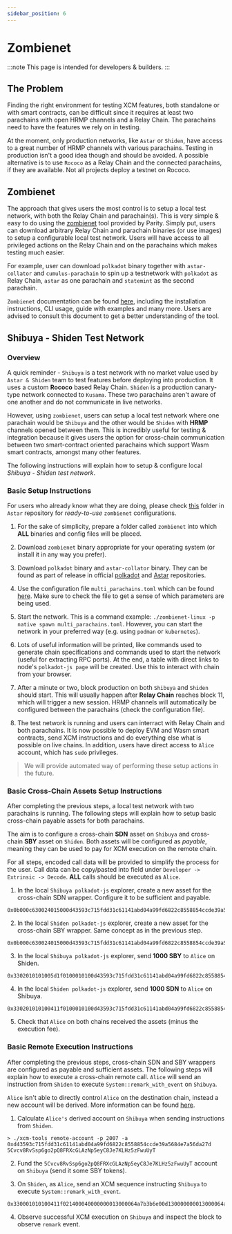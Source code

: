 ```yaml
---
sidebar_position: 6
---
```


# Zombienet

:::note
This page is intended for developers & builders.
:::

## The Problem

Finding the right environment for testing XCM features, both standalone or with smart contracts, can be difficult since it requires at least two parachains with open HRMP channels and a Relay Chain. The parachains need to have the features we rely on in testing.

At the moment, only production networks, like `Astar` or `Shiden`, have access to a great number of HRMP channels with various parachains. Testing in production isn't a good idea though and should be avoided. A possible alternative is to use `Rococo` as a Relay Chain and the connected parachains, if they are available. Not all projects deploy a testnet on Rococo.

## Zombienet

The approach that gives users the most control is to setup a local test network, with both the Relay Chain and parachain(s). This is very simple & easy to do using the [zombienet](https://github.com/paritytech/zombienet) tool provided by Parity. Simply put, users can download arbitrary Relay Chain and parachain binaries (or use images) to setup a configurable local test network. Users will have access to all privileged actions on the Relay Chain and on the parachains which makes testing much easier.

For example, user can download `polkadot` binary together with `astar-collator` and `cumulus-parachain` to spin up a testnetwork with `polkadot` as Relay Chain, `astar` as one parachain and `statemint` as the second parachain.

`Zombienet` documentation can be found [here](https://paritytech.github.io/zombienet/), including the installation instructions, CLI usage, guide with examples and many more. Users are advised to consult this document to get a better understanding of the tool.

## Shibuya - Shiden Test Network

### Overview

A quick reminder - `Shibuya` is a test network with no market value used by `Astar & Shiden` team to test features before deploying into production. It uses a custom **Rococo** based Relay Chain. `Shiden` is a production canary-type network connected to `Kusama`. These two parachains aren't aware of one another and do not communicate in live networks.

However, using `zombienet`, users can setup a local test network where one parachain would be `Shibuya` and the other would be `Shiden` with **HRMP** channels opened between them. This is incredibly useful for testing & integration because it gives users the option for cross-chain communication between two smart-contract oriented parachains which support Wasm smart contracts, amongst many other features.

The following instructions will explain how to setup & configure local _Shibuya - Shiden test network_.

### Basic Setup Instructions

For users who already know what they are doing, please check [this](https://github.com/AstarNetwork/Astar/tree/master/third-party/zombienet) folder in `Astar` repository for _ready-to-use_ `zombienet` configurations.

1. For the sake of simplicity, prepare a folder called `zombienet` into which **ALL** binaries and config files will be placed.

2. Download `zombienet` binary appropriate for your operating system (or install it in any way you prefer).

3. Download `polkadot` binary and `astar-collator` binary. They can be found as part of release in official [polkadot](https://github.com/paritytech/polkadot/releases) and [Astar](https://github.com/AstarNetwork/Astar/releases) repositories.

4. Use the configuration file `multi_parachains.toml` which can be found [here](https://github.com/AstarNetwork/Astar/tree/master/third-party/zombienet). Make sure to check the file to get a sense of which parameters are being used.

5. Start the network. This is a command example: `./zombienet-linux -p native spawn multi_parachains.toml`. However, you can start the network in your preferred way (e.g. using `podman` or `kubernetes`).

6. Lots of useful information will be printed, like commands used to generate chain specifications and commands used to start the network (useful for extracting RPC ports). At the end, a table with direct links to node's `polkadot-js page` will be created. Use this to interact with chain from your browser.

7. After a minute or two, block production on both `Shibuya` and `Shiden` should start. This will usually happen after **Relay Chain** reaches block 11, which will trigger a new session. HRMP channels will automatically be configured between the parachains (check the configuration file).

8. The test network is running and users can interract with Relay Chain and both parachains. It is now possible to deploy EVM and Wasm smart contracts, send XCM instructions and do everything else what is possible on live chains. In addition, users have direct access to `Alice` account, which has `sudo` privileges.

> We will provide automated way of performing these setup actions in the future.

### Basic Cross-Chain Assets Setup Instructions

After completing the previous steps, a local test network with two parachains is running.
The following steps will explain how to setup basic cross-chain payable assets for both parachains.

The aim is to configure a cross-chain **SDN** asset on `Shibuya` and cross-chain **SBY** asset on `Shiden`. Both assets will be configured as _payable_, meaning they can be used to pay for XCM execution on the remote chain.

For all steps, encoded call data will be provided to simplify the process for the user. Call data can be copy/pasted into field under `Developer -> Extrinsic -> Decode`. **ALL** calls should be executed as `Alice`.

1. In the local `Shibuya polkadot-js` explorer, create a new asset for the cross-chain SDN wrapper. Configure it to be sufficient and payable.

```
0x0b000c630024015000d43593c715fdd31c61141abd04a99fd6822c8558854ccde39a5684e7a56da27d010463003600010101005d1f5063003601010101005d1f070010a5d4e8
```

2. In the local `Shiden polkadot-js` explorer, create a new asset for the cross-chain SBY wrapper. Same concept as in the previous step.

```
0x0b000c630024015000d43593c715fdd31c61141abd04a99fd6822c8558854ccde39a5684e7a56da27d01046300360001010100411f506300360101010100411f070010a5d4e8
```

3. In the local `Shibuya polkadot-js` explorer, send **1000 SBY** to `Alice` on Shiden.

```
0x3302010101005d1f0100010100d43593c715fdd31c61141abd04a99fd6822c8558854ccde39a5684e7a56da27d010400000000170000a0dec5adc9353600000000
```

4. In the local `Shiden polkadot-js` explorer, send **1000 SDN** to `Alice` on Shibuya.

```
0x330201010100411f0100010100d43593c715fdd31c61141abd04a99fd6822c8558854ccde39a5684e7a56da27d010400000000170000a0dec5adc9353600000000
```

5. Check that `Alice` on both chains received the assets (minus the execution fee).

### Basic Remote Execution Instructions

After completing the previous steps, cross-chain SDN and SBY wrappers are configured as payable and sufficient assets.
The following steps will explain how to execute a cross-chain remote call. `Alice` will send an instruction from `Shiden` to execute `System::remark_with_event` on `Shibuya`.

`Alice` isn't able to directly control `Alice` on the destination chain, instead a new account will be derived. More information can be found [here](/docs/learn/interoperability/xcm/building-with-xcm/xc-remote-transact/#derived-remote-accounts).

1. Calculate `Alice's` derived account on `Shibuya` when sending instructions from `Shiden`.

```
> ./xcm-tools remote-account -p 2007 -a 0xd43593c715fdd31c61141abd04a99fd6822c8558854ccde39a5684e7a56da27d
5Cvcv8RvSsp6go2pQ8FRXcGLAzNp5eyC8Je7KLHz5zFwuUyT
```

2. Fund the `5Cvcv8RvSsp6go2pQ8FRXcGLAzNp5eyC8Je7KLHz5zFwuUyT` account on `Shibuya` (send it some SBY tokens).

3. On `Shiden`, as `Alice`, send an XCM sequence instructing `Shibuya` to execute `System::remark_with_event`.

```
0x330001010100411f021400040000000013000064a7b3b6e00d130000000013000064a7b3b6e00d00060102286bee200a07144173746172140d010004000101002611a3b92e2351f8b6c98b7b0654dc1daab45b2619ea357a848d4fe2b5ae1863
```

4. Observe successful XCM execution on `Shibuya` and inspect the block to observe `remark` event.
